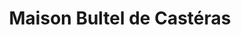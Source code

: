 ---
title: "Maison Bultel de Castéras"
url: /saint-philibert/maison-bultel-de-casteras/
shop: boulangerie
---